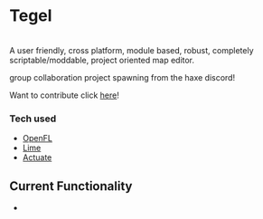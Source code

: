 # Tegel
<br />
A user friendly, cross platform, module based, robust, completely scriptable/moddable, project oriented map editor.
<br />

group collaboration project spawning from the haxe discord!

Want to contribute click [here](https://github.com/OpenTL-Project/Tegel/projects/1)!

### Tech used

- [OpenFL](https://github.com/openfl/openfl)
- [Lime](https://github.com/openfl/lime)
- [Actuate](https://github.com/jgranick/actuate)

## Current Functionality
-
